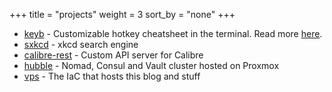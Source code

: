 +++
title = "projects"
weight = 3
sort_by = "none"
+++

- [keyb](https://github.com/kencx/keyb) - Customizable hotkey
  cheatsheet in the terminal. Read more [here](@/posts/keyb/index.md).
- [sxkcd](https://github.com/kencx/sxkcd) - xkcd search engine
- [calibre-rest](https://github.com/kencx/calibre-rest) - Custom API
  server for Calibre
- [hubble](https://github.com/kencx/homelab) - Nomad, Consul and Vault
  cluster hosted on Proxmox
- [vps](https://github.com/kencx/vps) - The IaC that hosts this blog and stuff
